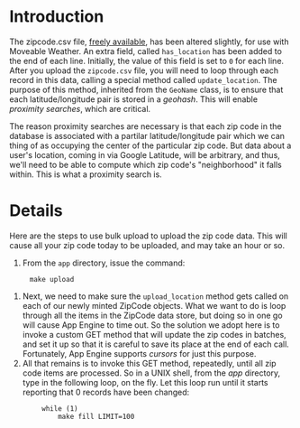 # Introduction #

The zipcode.csv file, [freely available](http://www.boutell.com/zipcodes/), has been altered slightly, for use with Moveable Weather. An extra field, called `has_location` has been added to the end of each line. Initially, the value of this field is set to `0` for each line. After you upload the `zipcode.csv` file, you will need to loop through each record in this data, calling a special method called `update_location`. The purpose of this method, inherited from the `GeoName` class, is to ensure that each latitude/longitude pair is stored in a _geohash_. This will enable _proximity searches_, which are critical.

The reason proximity searches are necessary is that each zip code in the database is associated with a partilar latitude/longitude pair which we can thing of as occupying the center of the particular zip code. But data about a user's location, coming in via Google Latitude, will be arbitrary, and thus, we'll need to be able to compute which zip code's "neighborhood" it falls within. This is what a proximity search is.

# Details #

Here are the steps to use bulk upload to upload the zip code data. This will cause all your zip code today to be uploaded, and may take an hour or so.

  1. From the  `app` directory, issue the command:
```
     make upload
```
  1. Next, we need to make sure the `upload_location` method gets called on each of our newly minted ZipCode objects. What we want to do is loop through all the items in the ZipCode data store, but doing so in one go will cause App Engine to time out. So the solution we adopt here is to invoke a custom GET method that will update the zip codes in batches, and set it up so that it is careful to save its place at the end of each call. Fortunately, App Engine supports _cursors_ for just this purpose.
  1. All that remains is to invoke this GET method, repeatedly, until all zip code items are processed. So in a UNIX shell, from the _app_ directory, type in the following loop, on the fly. Let this loop run until it starts reporting that 0 records have been changed:
```
        while (1)
            make fill LIMIT=100
```